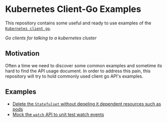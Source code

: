 # Kubernetes Client-Go Examples
This repository contains some useful and ready to use examples of the [`Kubernetes client go`](https://github.com/kubernetes/client-go).

_Go clients for talking to a kubernetes cluster_

## Motivation
Often a time we need to discover some 
common examples and sometime its hard to find the API usage document.
In order to address this pain, this repository will try to hold commonly used client go API's examples.

## Examples
 - [Delete the `Statefulset` without depeling it dependent resources such as pods](examples/statefulsets-no-cascade)
 - [Mock the `watch` API to unit test watch events](examples/mock-watch-events)

